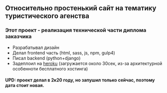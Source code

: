 ## Относительно простенький сайт на тематику туристического агенства

### Этот проект - реализация технической части диплома заказчика


- Разрабатывал дизайн
- Делал frontend часть (html, sass, js, npm, gulp4)
- Писал backend (python+django)
- Задеплоил на [heroku](https://kirill-diplom.herokuapp.com/) (загружается около 30сек, из-за архитектурной особенноти бесплатного хостинга)

#### UPD: проект делал в 2к20 году, но запушил только сейчас, поэтому дата стоит новая.
